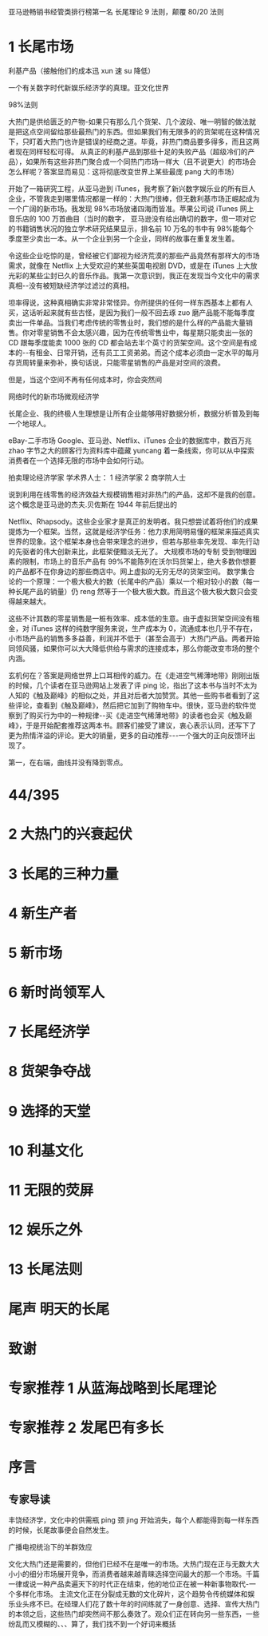 亚马逊畅销书经管类排行榜第一名
长尾理论 9 法则，颠覆 80/20 法则

# 1 长尾市场

利基产品（接触他们的成本迅 xun 速 su 降低）

一个有关数字时代新娱乐经济学的真理。亚文化世界

98%法则

大热门是供给匮乏的产物-如果只有那么几个货架、几个波段、唯一明智的做法就是把这点空间留给那些最热门的东西。但如果我们有无限多的的货架呢在这种情况下，只盯着大热门也许是错误的经商之道。毕竟，非热门商品要多得多，而且这两者现在同样轻松可得。
从真正的利基产品到那些十足的失败产品（超级冷们的产品），如果所有这些非热门聚合成一个同热门市场一样大（且不说更大）的市场会怎么样呢？答案显而易见：这将彻底改变世界上某些最庞 pang 大的市场）

开始了一箱研究工程，从亚马逊到 iTunes，我考察了新兴数字娱乐业的所有巨人企业，不管我走到哪里情况都是一样的：大热门很棒，但无数利基市场正崛起成为一个广阔的新市场。我发现 98%市场放诸四海而皆准。苹果公司说 iTunes 网上音乐店的 100 万首曲目（当时的数字，
亚马逊没有给出确切的数字，但一项对它的书籍销售状况的独立学术研究结果显示，排名前 10 万名的书中有 98%能每个季度至少卖出一本。从一个企业到另一个企业，同样的故事在重复发生着。

令这些企业吃惊的是，曾经被它们鄙视为经济荒漠的那些产品竟然有那样大的市场需求，就像在 Netflix 上大受欢迎的某些英国电视剧 DVD，或是在 iTunes 上大放光彩的某些尘封已久的音乐作品。我第一次意识到，我正在发现当今文化中的需求真相--没有被短缺经济学过滤过的真相。

坦率得说，这种真相确实非常非常怪异。你所提供的任何一样东西基本上都有人买，这话听起来就有些古怪，是因为我们一般不回去琢 zuo 磨产品能不能每季度卖出一件单品。当我们考虑传统的零售业时，我们想的是什么样的产品能大量销售。你对零星销售不会太感兴趣，因为在传统零售业中，每星期只能卖出一张的 CD 跟每季度能卖 1000 张的 CD 都会站去半个英寸的货架空间。这个空间是有成本的--有租金、日常开销，还有员工工资弟弟。而这个成本必须由一定水平的每月存货周转量来弥补，换句话说，只能零星销售的产品是对空间的浪费。

但是，当这个空间不再有任何成本时，你会突然间

网络时代的新市场微观经济学

长尾企业、我的终极人生理想是让所有企业能够用好数据分析，数据分析普及到每一个地球人。

eBay-二手市场
Google、亚马逊、Netflix、iTunes 企业的数据库中，数百万兆 zhao 字节之大的顾客行为资料库中蕴藏 yuncang 着一条线索，你可以从中探索消费者在一个选择无限的市场中会如何行动。

拍卖理论经济学家
学术界人士：
1 经济学家
2 商学院人士

说到利用在线零售的经济效益大规模销售相对非热门的产品，这却不是我的创意。这个概念是亚马逊的杰夫.贝佐斯在 1944 年前后提出的

Netflix、Rhapsody。这些企业家才是真正的发明者。我只想尝试着将他们的成果提炼为一个框架。当然，这就是经济学任务：他力求用简明易懂的框架来描述真实世界的现象。这个框架本身也会带来理念的进步，但若与那些率先发现、率先行动的先驱者的伟大创新来比，此框架便黯淡无光了。
大规模市场的专制
受到物理因素的限制，市场上的音乐产品有 99%不能陈列在沃尔玛货架上，绝大多数你想要的产品都不在你身边的那些商店中。网上虚拟的无穷无尽的货架空间。
数学集合论的一个原理：一个极大极大的数（长尾中的产品）乘以一个相对较小的数（每一种长尾产品的销量）仍 reng 然等于一个极大极大数。而且这个极大极大数只会变得越来越大。

这些不计其数的零星销售是一桩有效率、成本低的生意。由于虚拟货架空间没有租金，对 iTunes 这样的纯数字服务来说，生产成本为 0，流通成本也几乎不存在，小市场产品的销售多多益善，利润并不低于（甚至会高于）大热门产品。两者开始同领风骚，如果你可以大大降低供给与需求的连接成本，那么你能改变市场的整个内涵。

玄机何在？答案是网络世界上口耳相传的威力。在《走进空气稀薄地带》刚刚出版的时候，几个读者在亚马逊网站上发表了评 ping 论，指出了这本书与当时不太为人知的《触及巅峰》的相似之处，并且对后者大加赞赏。其他一些购书者看到了这些评论，查看到《触及巅峰》，然后把它加到了购物车中。很快，亚马逊的软件觉察到了购买行为中的一种规律--买《走进空气稀薄地带》的读者也会买《触及巅峰》，于是开始配套推荐这两本书。顾客们接受了建议，衷心表示认同，还写下了更为热情洋溢的评论。更大的销量，更多的自动推荐---一个强大的正向反馈环出现了。

第一，在右端，曲线并没有降到零点。

# 44/395

# 2 大热门的兴衰起伏

# 3 长尾的三种力量

# 4 新生产者

# 5 新市场

# 6 新时尚领军人

# 7 长尾经济学

# 8 货架争夺战

# 9 选择的天堂

# 10 利基文化

# 11 无限的荧屏

# 12 娱乐之外

# 13 长尾法则

# 尾声 明天的长尾

# 致谢

# 专家推荐 1 从蓝海战略到长尾理论

# 专家推荐 2 发尾巴有多长

# 序言

## 专家导读

丰饶经济学，文化中的供需瓶 ping 颈 jing 开始消失，每个人都能得到每一样东西的时候，长尾故事便会自然发生。

广播电视统治下的羊群效应

文化大热门还是需要的，但他们已经不在是唯一的市场。大热门现在正与无数大大小小的细分市场展开竞争，而消费者越来越青睐选择空间最大的那一个市场。千篇一律或说一种产品卖遍天下的时代正在结束，他的地位正在被一种新事物取代-一个多样化市场。
主流文化正在分裂成无数的文化碎片，这个趋势令传统媒体和娱乐业头疼不已。在经理人们花了数十年的时间练就了一身创意、选择、宣传大热门的本领之后，这些热门却突然间不那么奏效了。观众们正在转向另一些东西，一些纷乱而又模糊的、、、算了，我们找不到一个好词来概括
